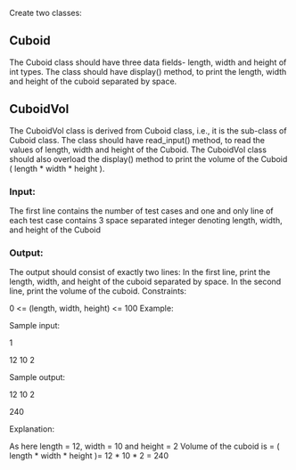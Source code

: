 Create two classes:

## Cuboid
The Cuboid class should have three data fields- length, width and height of int types. The class should have display() method, to print the length, width and height of the cuboid separated by space.

## CuboidVol 
The CuboidVol class is derived from Cuboid class, i.e., it is the sub-class of Cuboid class. The class should have read_input() method, to read the values of length, width and height of the Cuboid. The CuboidVol class should also overload the display() method to print the volume of the Cuboid ( length * width * height ).

### Input:

The first line contains the number of test cases and one and only line of each test case contains 3 space separated integer denoting length, width, and height of the Cuboid

### Output:

The output should consist of exactly two lines: 
In the first line, print the length, width, and height of the cuboid separated by space. 
In the second line, print the volume of the cuboid.
Constraints:

0 <= (length, width, height) <= 100
Example:

Sample input:

1

12 10 2

Sample output:

12 10 2 

240

Explanation:

As here length = 12, width = 10 and height = 2
Volume of the cuboid is = ( length * width * height )= 12 * 10 * 2 = 240
